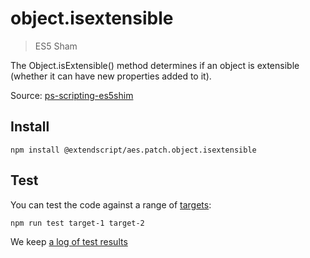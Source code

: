 # object.isextensible

> ES5 Sham

The Object.isExtensible() method determines if an object is extensible (whether it can have new properties added to it).

Source: [ps-scripting-es5shim](https://github.com/EugenTepin/ps-scripting-es5shim/blob/master/lib/Object/isExtensible.js)

## Install

    npm install @extendscript/aes.patch.object.isextensible

## Test

You can test the code against a range of [targets](https://github.com/nbqx/fakestk/blob/master/resources/versions.json):

    npm run test target-1 target-2

We keep [a log of test results](./test/results_log.md)
